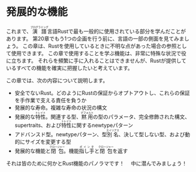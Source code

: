 # 発展的な機能

これまで、<ruby>演譜<rt>プログラミング</rt></ruby>言語Rustで最も一般的に使用されている部分を学んだことがあります。
第20章でもう1つの企画を行う前に、言語の一部の側面を見てみましょう。
この章は、Rustを使用しているときに不明な点があった場合の参照として使用できます。
この章で使用することを学ぶ機能は、非常に特殊な状況で役に立ちます。
それらを頻繁に手に入れることはできませんが、Rustが提供しているすべての機能を確実に把握したいと考えています。

この章では、次の内容について説明します。

* 安全でないRust。どのようにRustの保証からオプトアウトし、これらの保証を手作業で支える責任を負うか
* 発展的な寿命。複雑な寿命の状況の構文
* 発展的な<ruby>特性<rt>トレイト</rt></ruby>。関連する型、<ruby>黙用<rt>デフォルト</rt></ruby>の型のパラメータ、完全修飾された構文、supertraits、および<ruby>特性<rt>トレイト</rt></ruby>に関するnewtypeパターン
* アドバンスド型。newtypeパターン、型<ruby>別名<rt>エイリアス</rt></ruby>、決して型しない型、および動的にサイズを変更する型
* 発展的な機能と<ruby>閉包<rt>クロージャー</rt></ruby>。機能<ruby>指し手<rt>ポインタ</rt></ruby>と<ruby>閉包<rt>クロージャー</rt></ruby>を返す

それは皆のために何かとRust機能のパノラマです！　
中に潜んでみましょう！　
